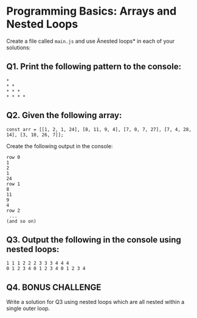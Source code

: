 # Programming Basics: Arrays and Nested Loops

Create a file called `main.js` and use Änested loops* in each of your solutions:

## Q1. Print the following pattern to the console:  
```
*
* *  
* * *  
* * * *  
```

## Q2. Given the following array:
```
const arr = [[1, 2, 1, 24], [8, 11, 9, 4], [7, 0, 7, 27], [7, 4, 28, 14], [3, 10, 26, 7]];
```

Create the following output in the console: 
```
row 0 
1 
2 
1
24
row 1
8 
11 
9
4
row 2
 ...
(and so on)
```

## Q3. Output the following in the console using nested loops: 
```
1 1 1 2 2 2 3 3 3 4 4 4
0 1 2 3 4 0 1 2 3 4 0 1 2 3 4
```

## Q4. **BONUS CHALLENGE**

Write a solution for Q3 using nested loops which are all nested within a single outer loop.
